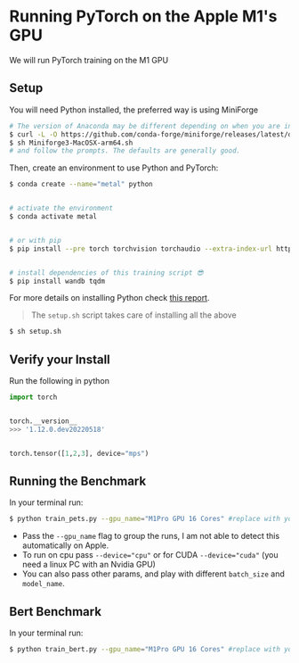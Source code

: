 # Running PyTorch on the Apple M1's GPU

We will run PyTorch training on the M1 GPU

## Setup
You will need Python installed, the preferred way is using MiniForge

```bash
# The version of Anaconda may be different depending on when you are installing`
$ curl -L -O https://github.com/conda-forge/miniforge/releases/latest/download/Miniforge3-MacOSX-arm64.sh
$ sh Miniforge3-MacOSX-arm64.sh
# and follow the prompts. The defaults are generally good.
```

Then, create an environment to use Python and PyTorch:

```bash
$ conda create --name="metal" python


# activate the environment
$ conda activate metal


# or with pip
$ pip install --pre torch torchvision torchaudio --extra-index-url https://download.pytorch.org/whl/nightly/cpu


# install dependencies of this training script 😎
$ pip install wandb tqdm
```

For more details on installing Python check [this report](https://wandb.ai/tcapelle/apple_m1_pro/reports/Deep-Learning-on-the-M1-Pro-with-Apple-Silicon---VmlldzoxMjQ0NjY3).

> The `setup.sh` script takes care of installing all the above 

```bash
$ sh setup.sh
```

## Verify your Install
Run the following in python

```python
import torch


torch.__version__
>>> '1.12.0.dev20220518'


torch.tensor([1,2,3], device="mps")
```

## Running the Benchmark
In your terminal run:

```bash
$ python train_pets.py --gpu_name="M1Pro GPU 16 Cores" #replace with your GPU name
```

- Pass the `--gpu_name` flag to group the runs, I am not able to detect this automatically on Apple.
- To run on cpu pass `--device="cpu"` or for CUDA `--device="cuda"` (you need a linux PC with an Nvidia GPU)
- You can also pass other params, and play with different `batch_size` and `model_name`.


## Bert Benchmark

In your terminal run:

```bash
$ python train_bert.py --gpu_name="M1Pro GPU 16 Cores" #replace with your GPU name
```
